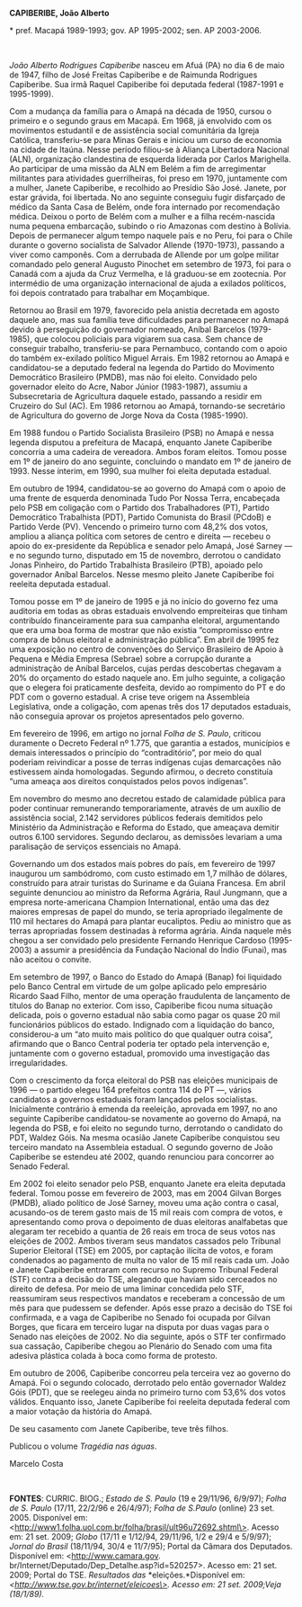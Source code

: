 **CAPIBERIBE, João Alberto**

\* pref. Macapá 1989-1993; gov. AP 1995-2002; sen. AP 2003-2006.

 

*João Alberto Rodrigues Capiberibe* nasceu em Afuá (PA) no dia 6 de maio
de 1947, filho de José Freitas Capiberibe e de Raimunda Rodrigues
Capiberibe. Sua irmã Raquel Capiberibe foi deputada federal (1987-1991 e
1995-1999).

Com a mudança da família para o Amapá na década de 1950, cursou o
primeiro e o segundo graus em Macapá. Em 1968, já envolvido com os
movimentos estudantil e de assistência social comunitária da Igreja
Católica, transferiu-se para Minas Gerais e iniciou um curso de economia
na cidade de Itaúna. Nesse período filiou-se à Aliança Libertadora
Nacional (ALN), organização clandestina de esquerda liderada por Carlos
Marighella. Ao participar de uma missão da ALN em Belém a fim de
arregimentar militantes para atividades guerrilheiras, foi preso em
1970, juntamente com a mulher, Janete Capiberibe, e recolhido ao
Presídio São José. Janete, por estar grávida, foi libertada. No ano
seguinte conseguiu fugir disfarçado de médico da Santa Casa de Belém,
onde fora internado por recomendação médica. Deixou o porto de Belém com
a mulher e a filha recém-nascida numa pequena embarcação, subindo o rio
Amazonas com destino à Bolívia. Depois de permanecer algum tempo naquele
país e no Peru, foi para o Chile durante o governo socialista de
Salvador Allende (1970-1973), passando a viver como camponês. Com a
derrubada de Allende por um golpe militar comandado pelo general Augusto
Pinochet em setembro de 1973, foi para o Canadá com a ajuda da Cruz
Vermelha, e lá graduou-se em zootecnia. Por intermédio de uma
organização internacional de ajuda a exilados políticos, foi depois
contratado para trabalhar em Moçambique.

Retornou ao Brasil em 1979, favorecido pela anistia decretada em agosto
daquele ano, mas sua família teve dificuldades para permanecer no Amapá
devido à perseguição do governador nomeado, Aníbal Barcelos (1979-1985),
que colocou policiais para vigiarem sua casa. Sem chance de conseguir
trabalho, transferiu-se para Pernambuco, contando com o apoio do também
ex-exilado político Miguel Arrais. Em 1982 retornou ao Amapá e
candidatou-se a deputado federal na legenda do Partido do Movimento
Democrático Brasileiro (PMDB), mas não foi eleito. Convidado pelo
governador eleito do Acre, Nabor Júnior (1983-1987), assumiu a
Subsecretaria de Agricultura daquele estado, passando a residir em
Cruzeiro do Sul (AC). Em 1986 retornou ao Amapá, tornando-se secretário
de Agricultura do governo de Jorge Nova da Costa (1985-1990).

Em 1988 fundou o Partido Socialista Brasileiro (PSB) no Amapá e nessa
legenda disputou a prefeitura de Macapá, enquanto Janete Capiberibe
concorria a uma cadeira de vereadora. Ambos foram eleitos. Tomou posse
em 1º de janeiro do ano seguinte, concluindo o mandato em 1º de janeiro
de 1993. Nesse ínterim, em 1990, sua mulher foi eleita deputada
estadual.

Em outubro de 1994, candidatou-se ao governo do Amapá com o apoio de uma
frente de esquerda denominada Tudo Por Nossa Terra, encabeçada pelo PSB
em coligação com o Partido dos Trabalhadores (PT), Partido Democrático
Trabalhista (PDT), Partido Comunista do Brasil (PCdoB) e Partido Verde
(PV). Vencendo o primeiro turno com 48,2% dos votos, ampliou a aliança
política com setores de centro e direita — recebeu o apoio do
ex-presidente da República e senador pelo Amapá, José Sarney — e no
segundo turno, disputado em 15 de novembro, derrotou o candidato Jonas
Pinheiro, do Partido Trabalhista Brasileiro (PTB), apoiado pelo
governador Aníbal Barcelos. Nesse mesmo pleito Janete Capiberibe foi
reeleita deputada estadual.

Tomou posse em 1º de janeiro de 1995 e já no início do governo fez uma
auditoria em todas as obras estaduais envolvendo empreiteiras que tinham
contribuído financeiramente para sua campanha eleitoral, argumentando
que era uma boa forma de mostrar que não existia “compromisso entre
compra de bônus eleitoral e administração pública”. Em abril de 1995 fez
uma exposição no centro de convenções do Serviço Brasileiro de Apoio à
Pequena e Média Empresa (Sebrae) sobre a corrupção durante a
administração de Aníbal Barcelos, cujas perdas descobertas chegavam a
20% do orçamento do estado naquele ano. Em julho seguinte, a coligação
que o elegera foi praticamente desfeita, devido ao rompimento do PT e do
PDT com o governo estadual. A crise teve origem na Assembleia
Legislativa, onde a coligação, com apenas três dos 17 deputados
estaduais, não conseguia aprovar os projetos apresentados pelo governo.

Em fevereiro de 1996, em artigo no jornal *Folha de S. Paulo*, criticou
duramente o Decreto Federal nº 1.775, que garantia a estados, municípios
e demais interessados o princípio do “contraditório”, por meio do qual
poderiam reivindicar a posse de terras indígenas cujas demarcações não
estivessem ainda homologadas. Segundo afirmou, o decreto constituía “uma
ameaça aos direitos conquistados pelos povos indígenas”.

Em novembro do mesmo ano decretou estado de calamidade pública para
poder continuar remunerando temporariamente, através de um auxílio de
assistência social, 2.142 servidores públicos federais demitidos pelo
Ministério da Administração e Reforma do Estado, que ameaçava demitir
outros 6.100 servidores. Segundo declarou, as demissões levariam a uma
paralisação de serviços essenciais no Amapá.

Governando um dos estados mais pobres do país, em fevereiro de 1997
inaugurou um sambódromo, com custo estimado em 1,7 milhão de dólares,
construído para atrair turistas do Suriname e da Guiana Francesa. Em
abril seguinte denunciou ao ministro da Reforma Agrária, Raul Jungmann,
que a empresa norte-americana Champion International, então uma das dez
maiores empresas de papel do mundo, se teria apropriado ilegalmente de
110 mil hectares do Amapá para plantar eucaliptos. Pediu ao ministro que
as terras apropriadas fossem destinadas à reforma agrária. Ainda naquele
mês chegou a ser convidado pelo presidente Fernando Henrique Cardoso
(1995-2003) a assumir a presidência da Fundação Nacional do Índio
(Funai), mas não aceitou o convite.

Em setembro de 1997, o Banco do Estado do Amapá (Banap) foi liquidado
pelo Banco Central em virtude de um golpe aplicado pelo empresário
Ricardo Saad Filho, mentor de uma operação fraudulenta de lançamento de
títulos do Banap no exterior. Com isso, Capiberibe ficou numa situação
delicada, pois o governo estadual não sabia como pagar os quase 20 mil
funcionários públicos do estado. Indignado com a liquidação do banco,
considerou-a um “ato muito mais político do que qualquer outra coisa”,
afirmando que o Banco Central poderia ter optado pela intervenção e,
juntamente com o governo estadual, promovido uma investigação das
irregularidades.

Com o crescimento da força eleitoral do PSB nas eleições municipais de
1996 — o partido elegeu 164 prefeitos contra 114 do PT —, vários
candidatos a governos estaduais foram lançados pelos socialistas.
Inicialmente contrário à emenda da reeleição, aprovada em 1997, no ano
seguinte Capiberibe candidatou-se novamente ao governo do Amapá, na
legenda do PSB, e foi eleito no segundo turno, derrotando o candidato do
PDT, Waldez Góis. Na mesma ocasião Janete Capiberibe conquistou seu
terceiro mandato na Assembleia estadual. O segundo governo de João
Capiberibe se estendeu até 2002, quando renunciou para concorrer ao
Senado Federal.

Em 2002 foi eleito senador pelo PSB, enquanto Janete era eleita deputada
federal. Tomou posse em fevereiro de 2003, mas em 2004 Gilvan Borges
(PMDB), aliado político de José Sarney, moveu uma ação contra o casal,
acusando-os de terem gasto mais de 15 mil reais com compra de votos, e
apresentando como prova o depoimento de duas eleitoras analfabetas que
alegaram ter recebido a quantia de 26 reais em troca de seus votos nas
eleições de 2002. Ambos tiveram seus mandatos cassados pelo Tribunal
Superior Eleitoral (TSE) em 2005, por captação ilícita de votos, e foram
condenados ao pagamento de multa no valor de 15 mil reais cada um. João
e Janete Capiberibe entraram com recurso no Supremo Tribunal Federal
(STF) contra a decisão do TSE, alegando que haviam sido cerceados no
direito de defesa. Por meio de uma liminar concedida pelo STF,
reassumiram seus respectivos mandatos e receberam a concessão de um mês
para que pudessem se defender. Após esse prazo a decisão do TSE foi
confirmada, e a vaga de Capiberibe no Senado foi ocupada por Gilvan
Borges, que ficara em terceiro lugar na disputa por duas vagas para o
Senado nas eleições de 2002. No dia seguinte, após o STF ter confirmado
sua cassação, Capiberibe chegou ao Plenário do Senado com uma fita
adesiva plástica colada à boca como forma de protesto.

Em outubro de 2006, Capiberibe concorreu pela terceira vez ao governo do
Amapá. Foi o segundo colocado, derrotado pelo então governador Waldez
Góis (PDT), que se reelegeu ainda no primeiro turno com 53,6% dos votos
válidos. Enquanto isso, Janete Capiberibe foi reeleita deputada federal
com a maior votação da história do Amapá.

De seu casamento com Janete Capiberibe, teve três filhos.

Publicou o volume *Tragédia nas águas*.

Marcelo Costa

 

**FONTES**: CURRIC. BIOG.; *Estado de S. Paulo* (19 e 29/11/96, 6/9/97);
*Folha de S. Paulo* (17/11, 22/2/96 e 26/4/97); *Folha de S.Paulo*
(online) 23 set. 2005. Disponível em:
\<http://www1.folha.uol.com.br/folha/brasil/ult96u72692.shtml\>. Acesso
em: 21 set. 2009; *Globo* (17/11 e 1/12/94, 29/11/96, 1/2 e 29/4 e
5/9/97); *Jornal do Brasil* (18/11/94, 30/4 e 11/7/95); Portal da Câmara
dos Deputados. Disponível em: \<http://www.camara.gov.
br/Internet/Deputado/Dep\_Detalhe.asp?id=520257\>. Acesso em: 21 set.
2009; Portal do TSE. *Resultados das* *eleições.*Disponível em:
*\<*http://www.tse.gov.br/internet/eleicoes\>. Acesso em: 21 set.
2009;*Veja* (18/1/89).**
